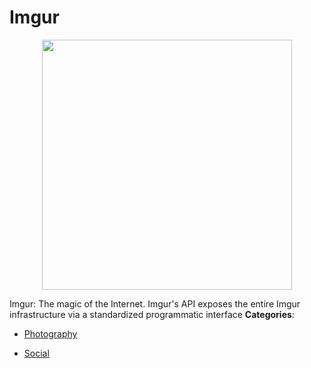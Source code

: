 # Imgur

<p align="center">
    <img width="400" src="https://raw.githubusercontent.com/awesome-apis/awesome-apis/apis/imgur/logo_256x256.png" />
</p>


Imgur: The magic of the Internet. Imgur's API exposes the entire Imgur infrastructure via a standardized programmatic interface
**Categories**:

- [Photography](https://github/awesome-apis/awesome-apis#photography)

- [Social](https://github/awesome-apis/awesome-apis#social)



